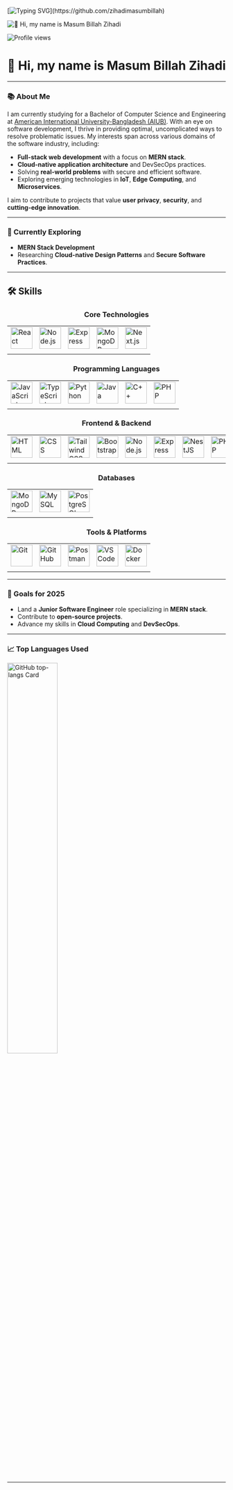 

[![Typing SVG](https://readme-typing-svg.herokuapp.com?font=Poppins&color=929292&size=50&center=true&vCenter=true&width=1000&height=150&lines=Welcome+to+my+GitHub+Profile!)](https://github.com/zihadimasumbillah)

![👋 Hi, my name is Masum Billah Zihadi](https://miro.medium.com/v2/resize:fit:1800/0*FGD6BUzzZs1VJLuY.gif)

![Profile views](https://komarev.com/ghpvc/?username=hello&label=Profile%20views&color=0e75b6&style=flat)

<div id="toc">
  <ul align="center" style="list-style: none">
    <summary>
      <h1>
        👋 Hi, my name is Masum Billah Zihadi
      </h1>
    </summary>
  </ul>
</div>


---

### 📚 About Me
I am currently studying for a Bachelor of Computer Science and Engineering at <a href="https://www.aiub.edu">American International University-Bangladesh (AIUB)</a>. With an eye on software development, I thrive in providing optimal, uncomplicated ways to resolve problematic issues. My interests span across various domains of the software industry, including:

- **Full-stack web development** with a focus on **MERN stack**.
- **Cloud-native application architecture** and DevSecOps practices.
- Solving **real-world problems** with secure and efficient software.
- Exploring emerging technologies in **IoT**, **Edge Computing**, and **Microservices**.

I aim to contribute to projects that value **user privacy**, **security**, and **cutting-edge innovation**.

---

### 🚀 Currently Exploring
- **MERN Stack Development**  
- Researching **Cloud-native Design Patterns** and **Secure Software Practices**.

---

## 🛠️ Skills

<div align="center">

### **Core Technologies**
<table>
  <tr>
    <td><img src="https://skillicons.dev/icons?i=react" alt="React" style="width: 50px; margin-bottom: 8px;" /></td>
    <td><img src="https://skillicons.dev/icons?i=nodejs" alt="Node.js" style="width: 50px; margin-bottom: 8px;" /></td>
    <td><img src="https://skillicons.dev/icons?i=express" alt="Express" style="width: 50px; margin-bottom: 8px;" /></td>
    <td><img src="https://skillicons.dev/icons?i=mongodb" alt="MongoDB" style="width: 50px; margin-bottom: 8px;" /></td>
    <td><img src="https://skillicons.dev/icons?i=nextjs" alt="Next.js" style="width: 50px; margin-bottom: 8px;" /></td>
  </tr>
</table>

### **Programming Languages**
<table>
  <tr>
    <td><img src="https://skillicons.dev/icons?i=js" alt="JavaScript" style="width: 50px; margin-bottom: 8px;" /></td>
    <td><img src="https://skillicons.dev/icons?i=ts" alt="TypeScript" style="width: 50px; margin-bottom: 8px;" /></td>
    <td><img src="https://skillicons.dev/icons?i=python" alt="Python" style="width: 50px; margin-bottom: 8px;" /></td>
    <td><img src="https://skillicons.dev/icons?i=java" alt="Java" style="width: 50px; margin-bottom: 8px;" /></td>
    <td><img src="https://skillicons.dev/icons?i=cpp" alt="C++" style="width: 50px; margin-bottom: 8px;" /></td>
    <td><img src="https://skillicons.dev/icons?i=php" alt="PHP" style="width: 50px; margin-bottom: 8px;" /></td>
  </tr>
</table>

### **Frontend & Backend**
<table>
  <tr>
    <td><img src="https://skillicons.dev/icons?i=html" alt="HTML" style="width: 50px; margin-bottom: 8px;" /></td>
    <td><img src="https://skillicons.dev/icons?i=css" alt="CSS" style="width: 50px; margin-bottom: 8px;" /></td>
    <td><img src="https://skillicons.dev/icons?i=tailwind" alt="Tailwind CSS" style="width: 50px; margin-bottom: 8px;" /></td>
    <td><img src="https://skillicons.dev/icons?i=bootstrap" alt="Bootstrap" style="width: 50px; margin-bottom: 8px;" /></td>
    <td><img src="https://skillicons.dev/icons?i=nodejs" alt="Node.js" style="width: 50px; margin-bottom: 8px;" /></td>
    <td><img src="https://skillicons.dev/icons?i=express" alt="Express" style="width: 50px; margin-bottom: 8px;" /></td>
    <td><img src="https://skillicons.dev/icons?i=nestjs" alt="NestJS" style="width: 50px; margin-bottom: 8px;" /></td>
    <td><img src="https://skillicons.dev/icons?i=php" alt="PHP" style="width: 50px; margin-bottom: 8px;" /></td>
  </tr>
</table>

### **Databases**
<table>
  <tr>
    <td><img src="https://skillicons.dev/icons?i=mongodb" alt="MongoDB" style="width: 50px; margin-bottom: 8px;" /></td>
    <td><img src="https://skillicons.dev/icons?i=mysql" alt="MySQL" style="width: 50px; margin-bottom: 8px;" /></td>
    <td><img src="https://skillicons.dev/icons?i=postgres" alt="PostgreSQL" style="width: 50px; margin-bottom: 8px;" /></td>
  </tr>
</table>

### **Tools & Platforms**
<table>
  <tr>
    <td><img src="https://skillicons.dev/icons?i=git" alt="Git" style="width: 50px; margin-bottom: 8px;" /></td>
    <td><img src="https://skillicons.dev/icons?i=github" alt="GitHub" style="width: 50px; margin-bottom: 8px;" /></td>
    <td><img src="https://skillicons.dev/icons?i=postman" alt="Postman" style="width: 50px; margin-bottom: 8px;" /></td>
    <td><img src="https://skillicons.dev/icons?i=vscode" alt="VS Code" style="width: 50px; margin-bottom: 8px;" /></td>
    <td><img src="https://skillicons.dev/icons?i=docker" alt="Docker" style="width: 50px; margin-bottom: 8px;" /></td>
  </tr>
</table>

</div>


---

### 🎯 Goals for 2025
- Land a **Junior Software Engineer** role specializing in **MERN stack**.  
- Contribute to **open-source projects**.  
- Advance my skills in **Cloud Computing** and **DevSecOps**.

---

### 📈 Top Languages Used
<p>
  <img width="48%" src="https://github-readme-stats.vercel.app/api/top-langs?username=zihadimasumbillah&theme=react&hide_title=false&layout=compact&langs_count=6&hide_progress=false&card_width=400" alt="GitHub top-langs Card" />
</p>

---


